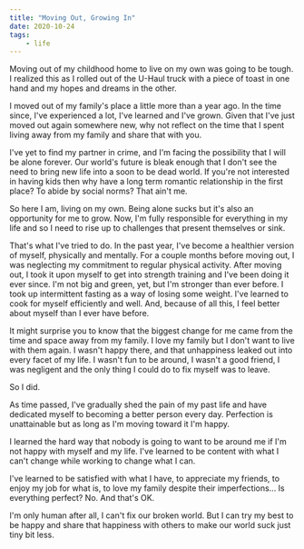 ```yaml
---
title: "Moving Out, Growing In"
date: 2020-10-24
tags:
    - life
---
```

Moving out of my childhood home to live on my own was going to be tough. I realized this as I rolled out of the U-Haul truck with a piece of toast in one hand and my hopes and dreams in the other.

I moved out of my family's place a little more than a year ago. In the time since, I've experienced a lot, I've learned and I've grown. Given that I've just moved out again somewhere new, why not reflect on the time that I spent living away from my family and share that with you.

I've yet to find my partner in crime, and I'm facing the possibility that I will be alone forever. Our world's future is bleak enough that I don't see the need to bring new life into a soon to be dead world. If you're not interested in having kids then why have a long term romantic relationship in the first place? To abide by social norms? That ain't me.

So here I am, living on my own. Being alone sucks but it's also an opportunity for me to grow. Now, I'm fully responsible for everything in my life and so I need to rise up to challenges that present themselves or sink.

That's what I've tried to do. In the past year, I've become a healthier version of myself, physically and mentally. For a couple months before moving out, I was neglecting my commitment to regular physical activity. After moving out, I took it upon myself to get into strength training and I've been doing it ever since. I'm not big and green, yet, but I'm stronger than ever before. I took up intermittent fasting as a way of losing some weight. I've learned to cook for myself efficiently and well. And, because of all this, I feel better about myself than I ever have before.

It might surprise you to know that the biggest change for me came from the time and space away from my family. I love my family but I don't want to live with them again. I wasn't happy there, and that unhappiness leaked out into every facet of my life. I wasn't fun to be around, I wasn't a good friend, I was negligent and the only thing I could do to fix myself was to leave.

So I did.

As time passed, I've gradually shed the pain of my past life and have dedicated myself to becoming a better person every day. Perfection is unattainable but as long as I'm moving toward it I'm happy.

I learned the hard way that nobody is going to want to be around me if I'm not happy with myself and my life. I've learned to be content with what I can't change while working to change what I can.

I've learned to be satisfied with what I have, to appreciate my friends, to enjoy my job for what is, to love my family despite their imperfections... Is everything perfect? No. And that's OK.

I'm only human after all, I can't fix our broken world. But I can try my best to be happy and share that happiness with others to make our world suck just tiny bit less.
